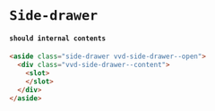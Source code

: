 # `Side-drawer`

#### `should internal contents`

```html
<aside class="side-drawer vvd-side-drawer--open">
  <div class="vvd-side-drawer--content">
    <slot>
    </slot>
  </div>
</aside>

```

